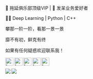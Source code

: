 💪 拖延俱乐部顶级VIP | 🤣 发呆业务爱好者

👨‍🎓 Deep Learning | Python | C++

攀那一阶一阶，看那一景一景

靡不有初，鲜克有终

如果有任何疑惑欢迎联系我！



<a href="https://github.com/mrcangye">
  <img align="left" src="https://user-images.githubusercontent.com/20467386/122951253-b8e9ce00-d3af-11eb-97f8-535886df34a6.png"  alt="Logo GitHub" width="25" height="25"/>
  </a><a href="https://gitee.com/mrcangye">
  <img align="left" src="https://user-images.githubusercontent.com/20467386/122954485-0e26df00-d3b2-11eb-9d6e-d118044b52d5.png"  alt="Logo Gitee" width="25" height="25"/></a><a href="https://blog.csdn.net/CANGYE0504">
  <img align="left" src="https://user-images.githubusercontent.com/20467386/122955640-db311b00-d3b2-11eb-9d56-30c9997860cc.png"  alt="Logo CSDN" width="25" height="25"/></a><a href="https://aistudio.baidu.com/aistudio/personalcenter/thirdview/268708">
  <img align="left" src="https://user-images.githubusercontent.com/20467386/122955622-d8362a80-d3b2-11eb-8f03-38ff93d41e23.png"  alt="Logo PaddlePaddle" width="25" height="25"/>
</a>
<a href="mailto:mrcangye@email.cn">
  <img align="left" src="https://user-images.githubusercontent.com/20467386/122962451-0407df00-d3b8-11eb-8056-20a6f3906bb3.png"  alt="Logo PaddlePaddle" width="25" height="25"/>
</a>


<br/>
<br/>

<a>
<img align="left" src="https://github-readme-stats.vercel.app/api?username=mrcangye&show_icons=true&theme=vue" />
</a>
<a>
<img href="https://github.com/mrcangye/github-readme-stats" align="left" src="https://github-readme-stats.vercel.app/api/top-langs/?username=mrcangye&langs_count=8" />
</a>

